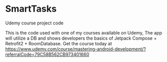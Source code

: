 # SmartTasks
Udemy course project code

This is the code used with one of my courses available on Udemy, The app will utilize a DB and shows developers the basics of Jetpack Compose + Retrofit2 + RoomDatabase.
Get the course today at https://www.udemy.com/course/mastering-android-development/?referralCode=79C58B562CB973401660
